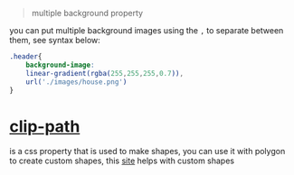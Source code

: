 > multiple background property

you can put multiple background images using the `,` to separate between them, see syntax below:

```CSS
.header{
	background-image:
	linear-gradient(rgba(255,255,255,0.7)),
	url('./images/house.png')
}
```

# [clip-path](https://developer.mozilla.org/en-US/docs/Web/CSS/clip-path)

is a css property that is used to make shapes, you can use it with polygon to create custom shapes, this [site](https://bennettfeely.com/clippy/) helps with custom shapes 